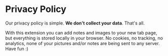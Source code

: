 # Privacy Policy

Our privacy policy is simple. **We don't collect your data**. That's all.

With this extension you can add notes and images to your new tab page, but everything is stored locally in your browser. No cookies, no tracking, no analytics, none of your pictures and/or notes are being sent to any server. Have fun :)
